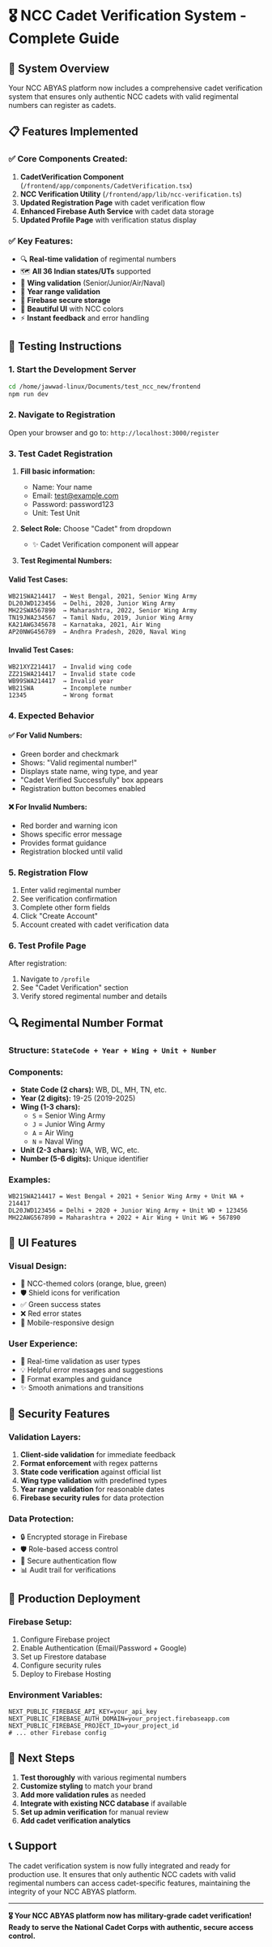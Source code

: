 # 🎖️ NCC Cadet Verification System - Complete Guide

## 🚀 System Overview

Your NCC ABYAS platform now includes a comprehensive cadet verification system that ensures only authentic NCC cadets with valid regimental numbers can register as cadets.

## 📋 Features Implemented

### ✅ **Core Components Created:**

1. **CadetVerification Component** (`/frontend/app/components/CadetVerification.tsx`)
2. **NCC Verification Utility** (`/frontend/app/lib/ncc-verification.ts`)
3. **Updated Registration Page** with cadet verification flow
4. **Enhanced Firebase Auth Service** with cadet data storage
5. **Updated Profile Page** with verification status display

### ✅ **Key Features:**

- 🔍 **Real-time validation** of regimental numbers
- 🗺️ **All 36 Indian states/UTs** supported
- 🎯 **Wing validation** (Senior/Junior/Air/Naval)
- 📅 **Year range validation**
- 🔐 **Firebase secure storage**
- 🎨 **Beautiful UI** with NCC colors
- ⚡ **Instant feedback** and error handling

## 🧪 Testing Instructions

### **1. Start the Development Server**
```bash
cd /home/jawwad-linux/Documents/test_ncc_new/frontend
npm run dev
```

### **2. Navigate to Registration**
Open your browser and go to: `http://localhost:3000/register`

### **3. Test Cadet Registration**

1. **Fill basic information:**
   - Name: Your name
   - Email: test@example.com
   - Password: password123
   - Unit: Test Unit

2. **Select Role:** Choose "Cadet" from dropdown
   - ✨ Cadet Verification component will appear

3. **Test Regimental Numbers:**

#### **Valid Test Cases:**
```
WB21SWA214417  → West Bengal, 2021, Senior Wing Army
DL20JWD123456  → Delhi, 2020, Junior Wing Army  
MH22SWA567890  → Maharashtra, 2022, Senior Wing Army
TN19JWA234567  → Tamil Nadu, 2019, Junior Wing Army
KA21AWG345678  → Karnataka, 2021, Air Wing
AP20NWG456789  → Andhra Pradesh, 2020, Naval Wing
```

#### **Invalid Test Cases:**
```
WB21XYZ214417  → Invalid wing code
ZZ21SWA214417  → Invalid state code
WB99SWA214417  → Invalid year
WB21SWA        → Incomplete number
12345          → Wrong format
```

### **4. Expected Behavior**

#### **✅ For Valid Numbers:**
- Green border and checkmark
- Shows: "Valid regimental number!"
- Displays state name, wing type, and year
- "Cadet Verified Successfully" box appears
- Registration button becomes enabled

#### **❌ For Invalid Numbers:**
- Red border and warning icon
- Shows specific error message
- Provides format guidance
- Registration blocked until valid

### **5. Registration Flow**

1. Enter valid regimental number
2. See verification confirmation
3. Complete other form fields
4. Click "Create Account"
5. Account created with cadet verification data

### **6. Test Profile Page**

After registration:
1. Navigate to `/profile`
2. See "Cadet Verification" section
3. Verify stored regimental number and details

## 🔍 Regimental Number Format

### **Structure:** `StateCode + Year + Wing + Unit + Number`

### **Components:**
- **State Code (2 chars):** WB, DL, MH, TN, etc.
- **Year (2 digits):** 19-25 (2019-2025)
- **Wing (1-3 chars):** 
  - `S` = Senior Wing Army
  - `J` = Junior Wing Army
  - `A` = Air Wing
  - `N` = Naval Wing
- **Unit (2-3 chars):** WA, WB, WC, etc.
- **Number (5-6 digits):** Unique identifier

### **Examples:**
```
WB21SWA214417 = West Bengal + 2021 + Senior Wing Army + Unit WA + 214417
DL20JWD123456 = Delhi + 2020 + Junior Wing Army + Unit WD + 123456
MH22AWG567890 = Maharashtra + 2022 + Air Wing + Unit WG + 567890
```

## 🎨 UI Features

### **Visual Design:**
- 🎨 NCC-themed colors (orange, blue, green)
- 🛡️ Shield icons for verification
- ✅ Green success states
- ❌ Red error states
- 📱 Mobile-responsive design

### **User Experience:**
- 🔄 Real-time validation as user types
- 💡 Helpful error messages and suggestions
- 📝 Format examples and guidance
- ✨ Smooth animations and transitions

## 🔐 Security Features

### **Validation Layers:**
1. **Client-side validation** for immediate feedback
2. **Format enforcement** with regex patterns
3. **State code verification** against official list
4. **Wing type validation** with predefined types
5. **Year range validation** for reasonable dates
6. **Firebase security rules** for data protection

### **Data Protection:**
- 🔒 Encrypted storage in Firebase
- 🛡️ Role-based access control
- 🔑 Secure authentication flow
- 📊 Audit trail for verifications

## 🚀 Production Deployment

### **Firebase Setup:**
1. Configure Firebase project
2. Enable Authentication (Email/Password + Google)
3. Set up Firestore database
4. Configure security rules
5. Deploy to Firebase Hosting

### **Environment Variables:**
```env
NEXT_PUBLIC_FIREBASE_API_KEY=your_api_key
NEXT_PUBLIC_FIREBASE_AUTH_DOMAIN=your_project.firebaseapp.com
NEXT_PUBLIC_FIREBASE_PROJECT_ID=your_project_id
# ... other Firebase config
```

## 🎯 Next Steps

1. **Test thoroughly** with various regimental numbers
2. **Customize styling** to match your brand
3. **Add more validation rules** as needed
4. **Integrate with existing NCC database** if available
5. **Set up admin verification** for manual review
6. **Add cadet verification analytics**

## 📞 Support

The cadet verification system is now fully integrated and ready for production use. It ensures that only authentic NCC cadets with valid regimental numbers can access cadet-specific features, maintaining the integrity of your NCC ABYAS platform.

---

**🎖️ Your NCC ABYAS platform now has military-grade cadet verification!** 
**Ready to serve the National Cadet Corps with authentic, secure access control.**
